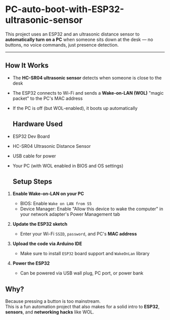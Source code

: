# PC-auto-boot-with-ESP32-ultrasonic-sensor

This project uses an ESP32 and an ultrasonic distance sensor to **automatically turn on a PC** when someone sits down at the desk — no buttons, no voice commands, just presence detection.

---

## How It Works

- The **HC-SR04 ultrasonic sensor** detects when someone is close to the desk
- The ESP32 connects to Wi-Fi and sends a **Wake-on-LAN (WOL)** "magic packet" to the PC's MAC address
- If the PC is off (but WOL-enabled), it boots up automatically

  ## Hardware Used

- ESP32 Dev Board
- HC-SR04 Ultrasonic Distance Sensor
- USB cable for power
- Your PC (with WOL enabled in BIOS and OS settings)

  ## Setup Steps

1. **Enable Wake-on-LAN on your PC**
   - BIOS: Enable `Wake on LAN from S5`
   - Device Manager: Enable "Allow this device to wake the computer" in your network adapter's Power Management tab

2. **Update the ESP32 sketch**
   - Enter your Wi-Fi `SSID`, `password`, and PC's **MAC address**

3. **Upload the code via Arduino IDE**
   - Make sure to install `ESP32` board support and `WakeOnLan` library

4. **Power the ESP32**
   - Can be powered via USB wall plug, PC port, or power bank
  
## Why?

Because pressing a button is too mainstream.  
This is a fun automation project that also makes for a solid intro to **ESP32**, **sensors**, and **networking hacks** like WOL.
